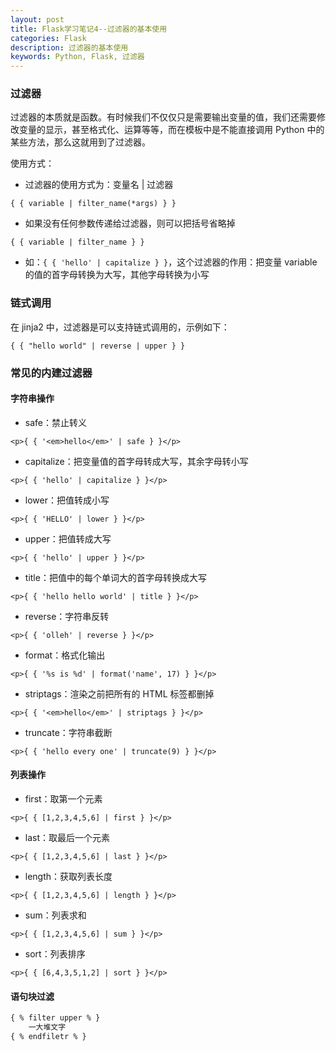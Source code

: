 ```yaml
---
layout: post
title: Flask学习笔记4--过滤器的基本使用
categories: Flask
description: 过滤器的基本使用
keywords: Python, Flask, 过滤器
---
```



### 过滤器

过滤器的本质就是函数。有时候我们不仅仅只是需要输出变量的值，我们还需要修改变量的显示，甚至格式化、运算等等，而在模板中是不能直接调用 Python 中的某些方法，那么这就用到了过滤器。

使用方式：

- 过滤器的使用方式为：变量名 | 过滤器
```
{ { variable | filter_name(*args) } }
```

- 如果没有任何参数传递给过滤器，则可以把括号省略掉
```
{ { variable | filter_name } }
```

- 如：`{ { 'hello' | capitalize } }`，这个过滤器的作用：把变量 variable 的值的首字母转换为大写，其他字母转换为小写

### 链式调用

在 jinja2 中，过滤器是可以支持链式调用的，示例如下：
```
{ { "hello world" | reverse | upper } }
```

### 常见的内建过滤器

#### 字符串操作

- safe：禁止转义

```
<p>{ { '<em>hello</em>' | safe } }</p>
```

- capitalize：把变量值的首字母转成大写，其余字母转小写

```
<p>{ { 'hello' | capitalize } }</p>
```

- lower：把值转成小写

```
<p>{ { 'HELLO' | lower } }</p>
```

- upper：把值转成大写

```
<p>{ { 'hello' | upper } }</p>
```

- title：把值中的每个单词大的首字母转换成大写

```
<p>{ { 'hello hello world' | title } }</p>
```

- reverse：字符串反转

```
<p>{ { 'olleh' | reverse } }</p>
```

- format：格式化输出

```
<p>{ { '%s is %d' | format('name', 17) } }</p>
```

- striptags：渲染之前把所有的 HTML 标签都删掉

```
<p>{ { '<em>hello</em>' | striptags } }</p>
```
- truncate：字符串截断

```
<p>{ { 'hello every one' | truncate(9) } }</p>
```

#### 列表操作

- first：取第一个元素

```
<p>{ { [1,2,3,4,5,6] | first } }</p>
```

- last：取最后一个元素

```
<p>{ { [1,2,3,4,5,6] | last } }</p>
```

- length：获取列表长度

```
<p>{ { [1,2,3,4,5,6] | length } }</p>
```

- sum：列表求和

```
<p>{ { [1,2,3,4,5,6] | sum } }</p>
```

- sort：列表排序

```
<p>{ { [6,4,3,5,1,2] | sort } }</p>
```

#### 语句块过滤

```html
{ % filter upper % }
    一大堆文字
{ % endfiletr % }
```
